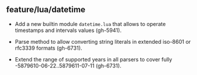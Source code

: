 ## feature/lua/datetime

 * Add a new builtin module `datetime.lua` that allows to operate
   timestamps and intervals values (gh-5941).

 * Parse method to allow converting string literals in extended iso-8601
   or rfc3339 formats (gh-6731).

 * Extend the range of supported years in all parsers to cover
   fully -5879610-06-22..5879611-07-11 (gh-6731).
